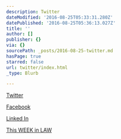 ```yaml
---
description: Twitter
dateModified: '2016-08-25T05:33:31.280Z'
datePublished: '2016-08-25T05:36:13.027Z'
title: ''
author: []
publisher: {}
via: {}
sourcePath: _posts/2016-08-25-twitter.md
hasPage: true
starred: false
url: twitter/index.html
_type: Blurb

---
```

[Twitter][0]

[Facebook][1]

[Linked In][2]

[This WEEK in LAW][3]

[0]: http://twitter.com/dhowell "Twitter"
[1]: http://facebook.com/denisehowell "Facebook"
[2]: https://www.linkedin.com/in/denisehowell "LinkedIn"
[3]: http://twit.tv/twil "TWiL"